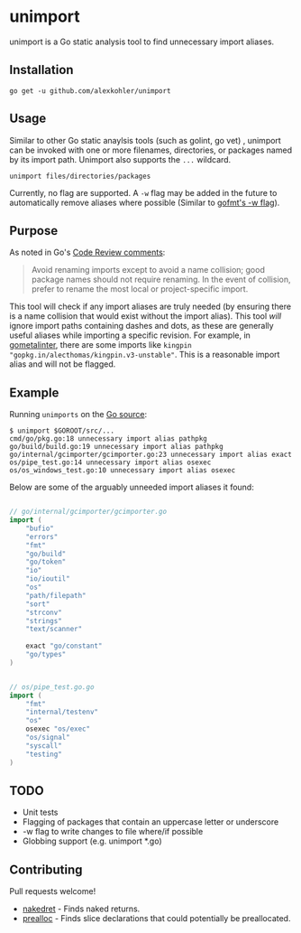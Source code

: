 # unimport

unimport is a Go static analysis tool to find unnecessary import aliases.

## Installation

    go get -u github.com/alexkohler/unimport

## Usage

Similar to other Go static anaylsis tools (such as golint, go vet) , unimport can be invoked with one or more filenames, directories, or packages named by its import path. Unimport also supports the `...` wildcard.

    unimport files/directories/packages

Currently, no flag are supported. A `-w` flag may be added in the future to automatically remove aliases where possible (Similar to [gofmt's -w flag](https://golang.org/cmd/gofmt/)).

## Purpose

As noted in Go's [Code Review comments](https://github.com/golang/go/wiki/CodeReviewComments#imports):

> Avoid renaming imports except to avoid a name collision; good package names should not require renaming.
> In the event of collision, prefer to rename the most local or project-specific import.

This tool will check if any import aliases are truly needed (by ensuring there is a name collision that would exist without the import alias). This tool _will_ ignore import paths containing dashes and dots, as these are generally useful aliases while importing a specific revision. For example, in [gometalinter](https://github.com/alecthomas/gometalinter), there are some imports like `kingpin "gopkg.in/alecthomas/kingpin.v3-unstable"`. This is a reasonable import alias and will not be flagged.

## Example

Running `unimports` on the [Go source](https://github.com/golang/go):

```
$ unimport $GOROOT/src/...
cmd/go/pkg.go:18 unnecessary import alias pathpkg
go/build/build.go:19 unnecessary import alias pathpkg
go/internal/gcimporter/gcimporter.go:23 unnecessary import alias exact
os/pipe_test.go:14 unnecessary import alias osexec
os/os_windows_test.go:10 unnecessary import alias osexec
```

Below are some of the arguably unneeded import aliases it found:


```Go

// go/internal/gcimporter/gcimporter.go
import (                                                                                       
    "bufio"                                                                                    
    "errors"                                                                                   
    "fmt"                                                                                      
    "go/build"                                                                                 
    "go/token"                                                                                 
    "io"                                                                                       
    "io/ioutil"                                                                                
    "os"                                                                                       
    "path/filepath"                                                                            
    "sort"                                                                                     
    "strconv"                                                                                  
    "strings"                                                                                  
    "text/scanner"                                                                             
                                                                                               
    exact "go/constant"                                                                        
    "go/types"                                                                                 
)


// os/pipe_test.go.go
import (                                                                                       
    "fmt"                                                                                      
    "internal/testenv"                                                                         
    "os"                                                                                       
    osexec "os/exec"                                                                           
    "os/signal"                                                                                
    "syscall"                                                                                  
    "testing"                                                                                  
)
```


## TODO

- Unit tests
- Flagging of packages that contain an uppercase letter or underscore
- -w flag to write changes to file where/if possible
- Globbing support (e.g. unimport *.go)


## Contributing

Pull requests welcome!

- [nakedret](https://github.com/alexkohler/nakedret) - Finds naked returns.
- [prealloc](https://github.com/alexkohler/prealloc) - Finds slice declarations that could potentially be preallocated.
